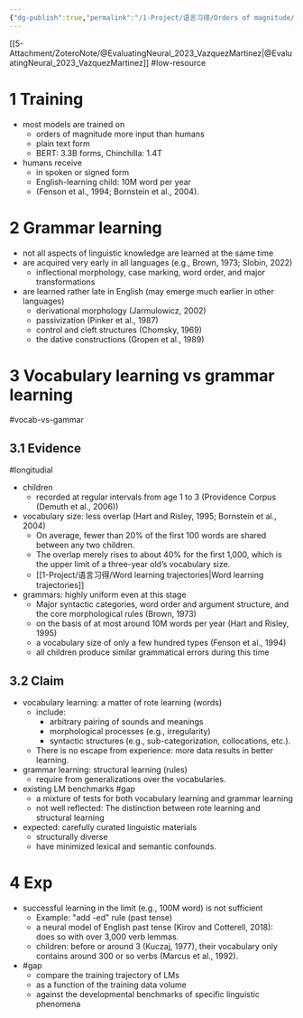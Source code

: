 ```yaml
---
{"dg-publish":true,"permalink":"/1-Project/语言习得/Orders of magnitude/"}
---
```


[[5-Attachment/ZoteroNote/@EvaluatingNeural_2023_VazquezMartinez\|@EvaluatingNeural_2023_VazquezMartinez]]
#low-resource 
# 1 Training
- most models are trained on
	- orders of magnitude more input than humans
	- plain text form
	- BERT: 3.3B forms, Chinchilla: 1.4T
- humans receive
	- in spoken or signed form
	- English-learning child: 10M word per year
	- (Fenson et al., 1994; Bornstein et al., 2004).
# 2 Grammar learning
- not all aspects of linguistic knowledge are learned at the same time
- are acquired very early in all languages (e.g., Brown, 1973; Slobin, 2022)
	- inflectional morphology, case marking, word order, and major transformations
- are learned rather late in English (may emerge much earlier in other languages)
	- derivational morphology (Jarmulowicz, 2002)
	- passivization (Pinker et al., 1987)
	- control and cleft structures (Chomsky, 1969)
	- the dative constructions (Gropen et al., 1989)
# 3 Vocabulary learning vs grammar learning
#vocab-vs-gammar
## 3.1 Evidence
#longitudial 
- children
	- recorded at regular intervals from age 1 to 3 (Providence Corpus (Demuth et al., 2006))
- vocabulary size: less overlap (Hart and Risley, 1995; Bornstein et al., 2004)
	- On average, fewer than 20% of the first 100 words are shared between any two children.
	- The overlap merely rises to about 40% for the first 1,000, which is the upper limit of a three-year old’s vocabulary size. 
	- [[1-Project/语言习得/Word learning trajectories\|Word learning trajectories]]
- grammars: highly uniform even at this stage
	- Major syntactic categories, word order and argument structure, and the core morphological rules (Brown, 1973)
	- on the basis of at most around 10M words per year (Hart and Risley, 1995)
	- a vocabulary size of only a few hundred types (Fenson et al., 1994)
	- all children produce similar grammatical errors during this time
## 3.2 Claim
- vocabulary learning: a matter of rote learning (words)
	- include:
		- arbitrary pairing of sounds and meanings
		- morphological processes (e.g., irregularity)
		- syntactic structures (e.g., sub-categorization, collocations, etc.).
	- There is no escape from experience: more data results in better learning.
- grammar learning: structural learning (rules)
	- require from generalizations over the vocabularies.
- existing LM benchmarks #gap
	- a mixture of tests for both vocabulary learning and grammar learning
	- not well reflected: The distinction between rote learning and structural learning
- expected: carefully curated linguistic materials
	- structurally diverse
	- have minimized lexical and semantic confounds.
# 4 Exp
- successful learning in the limit (e.g., 100M word) is not sufficient
	- Example: "add -ed" rule (past tense)
	- a neural model of English past tense (Kirov and Cotterell, 2018): does so with over 3,000 verb lemmas.
	- children: before or around 3 (Kuczaj, 1977), their vocabulary only contains around 300 or so verbs (Marcus et al., 1992).
- #gap
	- compare the training trajectory of LMs
	- as a function of the training data volume
	- against the developmental benchmarks of specific linguistic phenomena